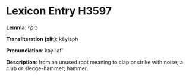 # Lexicon Entry H3597

**Lemma**: כֵּילַף

**Transliteration (xlit)**: kêylaph

**Pronunciation**: kay-laf'

**Description**:
from an unused root meaning to clap or strike with noise; a club or sledge-hammer; hammer.
